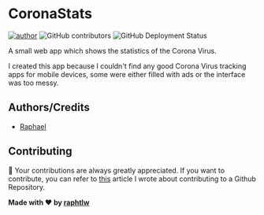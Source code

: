 # CoronaStats

<!-- Badges -->
[![author](https://img.shields.io/badge/author-raphtlw-lightgrey?color=limegreen&style=flat-square)](https://github.com/raphtlw)
![GitHub contributors](https://img.shields.io/github/contributors/raphtlw/coronastats?color=limegreen&style=flat-square)
![GitHub Deployment Status](https://img.shields.io/github/workflow/status/raphtlw/coronastats/Node%20Continuous%20Integration?label=actions&logo=github&color=limegreen&style=flat-square)

A small web app which shows the statistics of the Corona Virus.

I created this app because I couldn't find any good Corona Virus tracking apps for mobile devices, some were either filled with ads or the interface was too messy.

## Authors/Credits

- [Raphael](https://twitter.com/raphtlw)

## Contributing

👀 Your contributions are always greatly appreciated.
If you want to contribute, you can refer to [this](https://medium.com/javascript-in-plain-english/how-to-contribute-to-a-github-repository-project-78f777623f18) article I wrote about contributing to a Github Repository.

**Made with ❤ by [raphtlw](https://github.com/raphtlw)**
